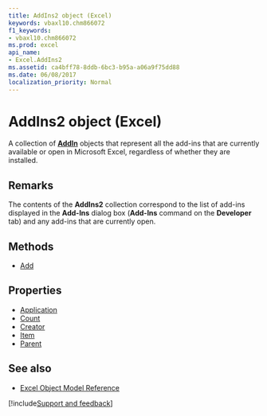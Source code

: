 ```yaml
---
title: AddIns2 object (Excel)
keywords: vbaxl10.chm866072
f1_keywords:
- vbaxl10.chm866072
ms.prod: excel
api_name:
- Excel.AddIns2
ms.assetid: ca4bff78-8ddb-6bc3-b95a-a06a9f75dd88
ms.date: 06/08/2017
localization_priority: Normal
---
```



# AddIns2 object (Excel)

A collection of  **[AddIn](Excel.AddIn.md)** objects that represent all the add-ins that are currently available or open in Microsoft Excel, regardless of whether they are installed.


## Remarks

The contents of the  **AddIns2** collection correspond to the list of add-ins displayed in the **Add-Ins** dialog box (**Add-Ins** command on the **Developer** tab) and any add-ins that are currently open.


## Methods

- [Add](Excel.AddIns2.Add.md)

## Properties

- [Application](Excel.AddIns2.Application.md)
- [Count](Excel.AddIns2.Count.md)
- [Creator](Excel.AddIns2.Creator.md)
- [Item](Excel.AddIns2.Item.md)
- [Parent](Excel.AddIns2.Parent.md)


## See also

- [Excel Object Model Reference](overview/Excel/object-model.md)

[!include[Support and feedback](~/includes/feedback-boilerplate.md)]